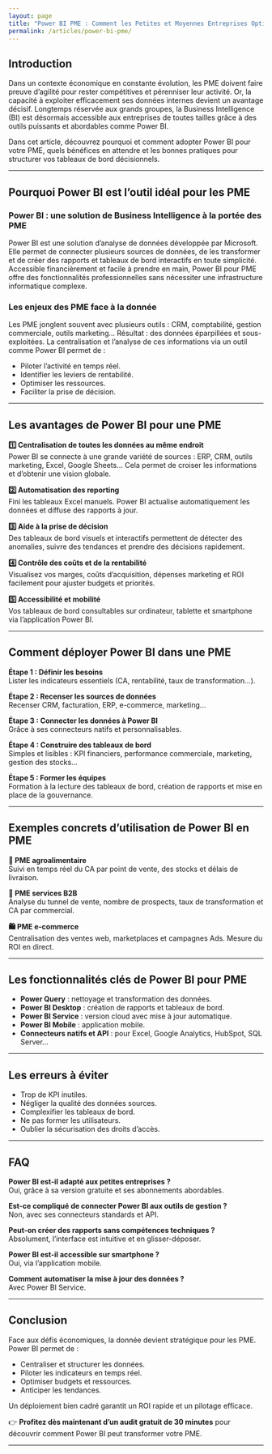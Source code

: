 ```yaml
---
layout: page
title: "Power BI PME : Comment les Petites et Moyennes Entreprises Optimisent leur Pilotage grâce à la Business Intelligence"
permalink: /articles/power-bi-pme/
---
```


## Introduction  
Dans un contexte économique en constante évolution, les PME doivent faire preuve d’agilité pour rester compétitives et pérenniser leur activité. Or, la capacité à exploiter efficacement ses données internes devient un avantage décisif. Longtemps réservée aux grands groupes, la Business Intelligence (BI) est désormais accessible aux entreprises de toutes tailles grâce à des outils puissants et abordables comme Power BI.

Dans cet article, découvrez pourquoi et comment adopter Power BI pour votre PME, quels bénéfices en attendre et les bonnes pratiques pour structurer vos tableaux de bord décisionnels.

---

## Pourquoi Power BI est l’outil idéal pour les PME  

### Power BI : une solution de Business Intelligence à la portée des PME  
Power BI est une solution d’analyse de données développée par Microsoft. Elle permet de connecter plusieurs sources de données, de les transformer et de créer des rapports et tableaux de bord interactifs en toute simplicité. Accessible financièrement et facile à prendre en main, Power BI pour PME offre des fonctionnalités professionnelles sans nécessiter une infrastructure informatique complexe.

### Les enjeux des PME face à la donnée  
Les PME jonglent souvent avec plusieurs outils : CRM, comptabilité, gestion commerciale, outils marketing… Résultat : des données éparpillées et sous-exploitées. La centralisation et l’analyse de ces informations via un outil comme Power BI permet de :
- Piloter l’activité en temps réel.
- Identifier les leviers de rentabilité.
- Optimiser les ressources.
- Faciliter la prise de décision.

---

## Les avantages de Power BI pour une PME  

**1️⃣ Centralisation de toutes les données au même endroit**  
Power BI se connecte à une grande variété de sources : ERP, CRM, outils marketing, Excel, Google Sheets… Cela permet de croiser les informations et d’obtenir une vision globale.

**2️⃣ Automatisation des reporting**  
Fini les tableaux Excel manuels. Power BI actualise automatiquement les données et diffuse des rapports à jour.

**3️⃣ Aide à la prise de décision**  
Des tableaux de bord visuels et interactifs permettent de détecter des anomalies, suivre des tendances et prendre des décisions rapidement.

**4️⃣ Contrôle des coûts et de la rentabilité**  
Visualisez vos marges, coûts d’acquisition, dépenses marketing et ROI facilement pour ajuster budgets et priorités.

**5️⃣ Accessibilité et mobilité**  
Vos tableaux de bord consultables sur ordinateur, tablette et smartphone via l’application Power BI.

---

## Comment déployer Power BI dans une PME  

**Étape 1 : Définir les besoins**  
Lister les indicateurs essentiels (CA, rentabilité, taux de transformation…).

**Étape 2 : Recenser les sources de données**  
Recenser CRM, facturation, ERP, e-commerce, marketing…

**Étape 3 : Connecter les données à Power BI**  
Grâce à ses connecteurs natifs et personnalisables.

**Étape 4 : Construire des tableaux de bord**  
Simples et lisibles : KPI financiers, performance commerciale, marketing, gestion des stocks…

**Étape 5 : Former les équipes**  
Formation à la lecture des tableaux de bord, création de rapports et mise en place de la gouvernance.

---

## Exemples concrets d’utilisation de Power BI en PME  

**🛒 PME agroalimentaire**  
Suivi en temps réel du CA par point de vente, des stocks et délais de livraison.

**💼 PME services B2B**  
Analyse du tunnel de vente, nombre de prospects, taux de transformation et CA par commercial.

**🛍️ PME e-commerce**  
Centralisation des ventes web, marketplaces et campagnes Ads. Mesure du ROI en direct.

---

## Les fonctionnalités clés de Power BI pour PME  

- **Power Query** : nettoyage et transformation des données.  
- **Power BI Desktop** : création de rapports et tableaux de bord.  
- **Power BI Service** : version cloud avec mise à jour automatique.  
- **Power BI Mobile** : application mobile.  
- **Connecteurs natifs et API** : pour Excel, Google Analytics, HubSpot, SQL Server…

---

## Les erreurs à éviter  

- Trop de KPI inutiles.
- Négliger la qualité des données sources.
- Complexifier les tableaux de bord.
- Ne pas former les utilisateurs.
- Oublier la sécurisation des droits d’accès.

---

## FAQ  

**Power BI est-il adapté aux petites entreprises ?**  
Oui, grâce à sa version gratuite et ses abonnements abordables.

**Est-ce compliqué de connecter Power BI aux outils de gestion ?**  
Non, avec ses connecteurs standards et API.

**Peut-on créer des rapports sans compétences techniques ?**  
Absolument, l’interface est intuitive et en glisser-déposer.

**Power BI est-il accessible sur smartphone ?**  
Oui, via l’application mobile.

**Comment automatiser la mise à jour des données ?**  
Avec Power BI Service.

---

## Conclusion  

Face aux défis économiques, la donnée devient stratégique pour les PME. Power BI permet de :
- Centraliser et structurer les données.
- Piloter les indicateurs en temps réel.
- Optimiser budgets et ressources.
- Anticiper les tendances.

Un déploiement bien cadré garantit un ROI rapide et un pilotage efficace.

👉 **Profitez dès maintenant d’un audit gratuit de 30 minutes** pour découvrir comment Power BI peut transformer votre PME.

---

